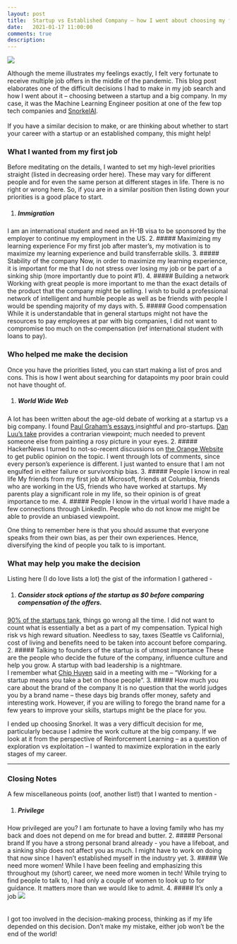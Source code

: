 ```yaml
---
layout: post
title:  Startup vs Established Company – how I went about choosing my first job after Master's
date:   2021-01-17 11:00:00
comments: true
description: 
---
```


<img class="img-fluid rounded z-depth-1" src="{{ site.baseurl }}/assets/img/job1.jpg">

Although the meme illustrates my feelings exactly, I felt very fortunate to receive multiple job offers in the middle of the pandemic. This blog post elaborates one of the difficult decisions I had to make in my job search and how I went about it – choosing between a startup and a big company. In my case, it was the Machine Learning Engineer position at one of the few top tech companies and <a href="https://snorkel.ai/" target="blank">SnorkelAI</a>. 
<br><br>
If you have a similar decision to make, or are thinking about whether to start your career with a startup or an established company, this might help!

### What I wanted from my first job
Before meditating on the details, I wanted to set my high-level priorities straight (listed in decreasing order here). These may vary for different people and for even the same person at different stages in life. There is no right or wrong here. So, if you are in a similar position then listing down your priorities is a good place to start.

1.	##### Immigration
I am an international student and need an H-1B visa to be sponsored by the employer to continue my employment in the US. 
2.	##### Maximizing my learning experience
For my first job after master’s, my motivation is to maximize my learning experience and build transferrable skills.
3.	##### Stability of the company
Now, in order to maximize my learning experience, it is important for me that I do not stress over losing my job or be part of a sinking ship (more importantly due to point #1).
4.	##### Building a network
Working with great people is more important to me than the exact details of the product that the company might be selling. I wish to build a professional network of intelligent and humble people as well as be friends with people I would be spending majority of my days with.
5.	##### Good compensation
While it is understandable that in general startups might not have the resources to pay employees at par with big companies, I did not want to compromise too much on the compensation (ref international student with loans to pay).

### Who helped me make the decision

Once you have the priorities listed, you can start making a list of pros and cons. This is how I went about searching for datapoints my poor brain could not have thought of.

1.	##### World Wide Web
A lot has been written about the age-old debate of working at a startup vs a big company. I found <a href="http://www.paulgraham.com/articles.html" target="blank">Paul Graham’s essays </a> insightful and pro-startups. <a href="https://danluu.com/startup-tradeoffs/" target="blank">Dan Luu’s take</a> provides a contrarian viewpoint; much needed to prevent someone else from painting a rosy picture in your eyes.
2.	##### HackerNews
I turned to not-so-recent discussions on <a href="https://news.ycombinator.com/" target="blank">the Orange Website</a> to get public opinion on the topic. I went through lots of comments, since every person’s experience is different. I just wanted to ensure that I am not engulfed in either failure or survivorship bias. 
3.	##### People I know in real life
My friends from my first job at Microsoft, friends at Columbia, friends who are working in the US, friends who have worked at startups. My parents play a significant role in my life, so their opinion is of great importance to me.
4.	##### People I know in the virtual world
I have made a few connections through LinkedIn. People who do not know me might be able to provide an unbiased viewpoint. 

One thing to remember here is that you should assume that everyone speaks from their own bias, as per their own experiences. Hence, diversifying the kind of people you talk to is important. 


### What may help you make the decision
Listing here (I do love lists a lot) the gist of the information I gathered - 
1.	##### Consider stock options of the startup as $0 before comparing compensation of the offers. 
<a href="https://www.investopedia.com/articles/personal-finance/040915/how-many-startups-fail-and-why.asp" target="blank">90% of the startups tank</a>, things go wrong all the time. I did not want to count what is essentially a bet as a part of my compensation. Typical high risk vs high reward situation.
Needless to say, taxes (Seattle vs California), cost of living and benefits need to be taken into account before comparing.
2.	##### Talking to founders of the startup is of utmost importance
These are the people who decide the future of the company, influence culture and help you grow. A startup with bad leadership is a nightmare. <br>
I remember what <a href="https://twitter.com/chipro" target="blank">Chip Huyen</a> said in a meeting with me – “Working for a startup means you take a bet on those people”.
3.	##### How much you care about the brand of the company
It is no question that the world judges you by a brand name – these days big brands offer money, safety and interesting work. However, if you are willing to forego the brand name for a few years to improve your skills, startups might be the place for you. 


I ended up choosing Snorkel. It was a very difficult decision for me, particularly because I admire the work culture at the big company. If we look at it from the perspective of Reinforcement Learning – as a question of exploration vs exploitation – I wanted to maximize exploration in the early stages of my career.

<hr>

### Closing Notes 

A few miscellaneous points (oof, another list!) that I wanted to mention -

1.	##### Privilege
How privileged are you? I am fortunate to have a loving family who has my back and does not depend on me for bread and butter. 
2.	##### Personal brand
If you have a strong personal brand already - you have a lifeboat, and a sinking ship does not affect you as much. I might have to work on doing that now since I haven’t established myself in the industry yet.
3.	##### We need more women!
While I have been feeling and emphasizing this throughout my (short) career, we need more women in tech! While trying to find people to talk to, I had only a couple of women to look up to for guidance. It matters more than we would like to admit. 
4.	##### It’s only a job
<img class="img-fluid rounded z-depth-1" src="{{ site.baseurl }}/assets/img/job2.jpg"> <br><br><br> 
I got too involved in the decision-making process, thinking as if my life depended on this decision. Don’t make my mistake, either job won’t be the end of the world!

<br><br>
